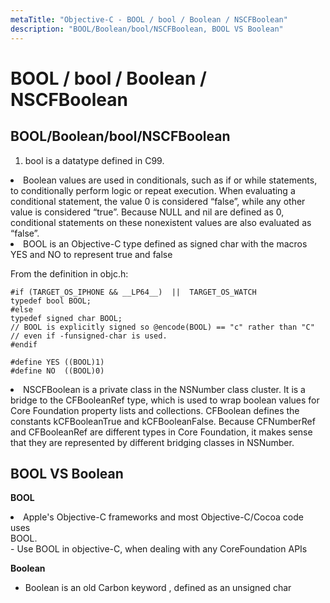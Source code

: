 ```yaml
---
metaTitle: "Objective-C - BOOL / bool / Boolean / NSCFBoolean"
description: "BOOL/Boolean/bool/NSCFBoolean, BOOL VS Boolean"
---
```


# BOOL / bool / Boolean / NSCFBoolean



## BOOL/Boolean/bool/NSCFBoolean


1. bool is a datatype defined in C99.
<li>Boolean values are used in conditionals, such as if or while
statements, to conditionally perform logic or repeat execution. When
evaluating a conditional statement, the value 0 is considered
“false”, while any other value is considered “true”. Because NULL
and nil are defined as 0, conditional statements on these
nonexistent values are also evaluated as “false”.</li>
<li>BOOL is an Objective-C type defined as signed char with the macros
YES and NO to represent true and false</li>

From the definition in objc.h:

```objc
#if (TARGET_OS_IPHONE && __LP64__)  ||  TARGET_OS_WATCH
typedef bool BOOL;
#else
typedef signed char BOOL; 
// BOOL is explicitly signed so @encode(BOOL) == "c" rather than "C" 
// even if -funsigned-char is used.
#endif

#define YES ((BOOL)1)
#define NO  ((BOOL)0)

```


<li>NSCFBoolean is a private class in the NSNumber class cluster. It is
a bridge to the CFBooleanRef type, which is used to wrap boolean
values for Core Foundation property lists and collections. CFBoolean
defines the constants kCFBooleanTrue and kCFBooleanFalse. Because
CFNumberRef and CFBooleanRef are different types in Core Foundation,
it makes sense that they are represented by different bridging
classes in NSNumber.</li>



## BOOL VS Boolean


**BOOL**

<li>Apple's Objective-C frameworks and most Objective-C/Cocoa code uses<br />
BOOL.</li>
- Use BOOL in objective-C, when dealing with any CoreFoundation    APIs

**Boolean**

- Boolean is an old Carbon keyword , defined as an unsigned char

